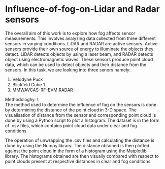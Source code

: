 # Influence-of-fog-on-Lidar and Radar sensors
The overall aim of this work is to explore how fog affects sensor measurements. This involves analyzing data collected from three different sensors in varying conditions. LiDAR and RADAR are active sensors. Active sensors provide their own source of energy to illuminate
the objects they detect. LiDAR detects objects by using a laser beam, and RADAR detects object
using electromagnetic waves. These sensors produce point cloud data, which can be used to detect
objects and their distance from the sensors. In this task, we are looking into three senors namely:
1. Velodyne Puck
2. Blickfeld Cube 1
3. MMWAVCAS-RF-EVM RADAR



Methodologhy: \\                                                                                              
The method used to determine the influence of fog on the sensors is done by determining the distance
of the point cloud in 3-D space. The visualisation of distance from the sensor and corresponding
point cloud is done by using a Python script to plot a histogram. The dataset is in the form of .csv
files, which contains point cloud data under clear and fog conditions. 

The operation of unwrapping the .csv files and calculating the distance is done by using the Numpy
library. The distance obtained is then plotted against the point cloud in the form of a histogram using
the Matplotlib library. The histograms obtained are then visually compared with respect to point
clouds present at respective distances in clear and fog conditions.

